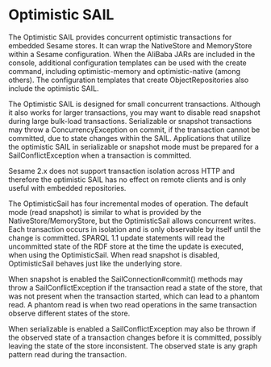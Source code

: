 Optimistic SAIL
=====================
 
 The Optimistic SAIL provides concurrent optimistic
 transactions for embedded Sesame stores. It can wrap the
 NativeStore and MemoryStore within a Sesame configuration. When the AliBaba JARs are
 included in the console, additional configuration templates can be used
 with the create command, including optimistic-memory and
 optimistic-native (among others). The configuration templates that
 create ObjectRepositories also include the optimistic SAIL.

 The Optimistic SAIL is designed for small concurrent transactions.
 Although it also works for larger transactions, you may want to disable read
 snapshot during large bulk-load transactions. Serializable or snapshot
 transactions may throw a ConcurrencyException on commit, if the
 transaction cannot be committed, due to state changes within the
 SAIL. Applications that utilize the optimistic SAIL in serializable
 or snapshot mode must be
 prepared for a SailConflictException when a transaction is committed.

 Sesame 2.x does not support transaction isolation across HTTP and
 therefore the optimistic SAIL has no effect on remote clients and
 is only useful with embedded repositories.

 The OptimisticSail has four incremental modes of operation. The default
 mode (read snapshot) is similar to what is provided by the NativeStore/MemoryStore, but
 the OptimisticSail allows concurrent writes. Each transaction occurs in
 isolation and is only observable by itself until the change is committed.
 SPARQL 1.1 update statements will read the uncommitted state of the RDF store
 at the time the update is executed, when using the OptimisticSail. When
 read snapshot is disabled, OptimisticSail behaves just like the underlying store.

 When snapshot is enabled the SailConnection#commit() methods may throw a
 SailConflictException if the transaction read a state of the store, that was not
 present when the transaction started, which can lead to a phantom read. A
 phantom read is when two read operations in the same transaction observe
 different states of the store.

 When serializable is enabled a SailConflictException may also be thrown if the
 observed state of a transaction changes before it is committed, possibly
 leaving the state of the store inconsistent. The observed state is any graph
 pattern read during the transaction.
